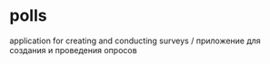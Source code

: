 # polls
 application for creating and conducting surveys / приложение для создания и проведения опросов

